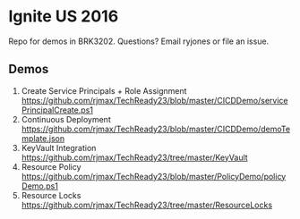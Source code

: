 # Ignite US 2016

Repo for demos in BRK3202.  Questions? Email ryjones or file an issue.

## Demos
1. Create Service Principals + Role Assignment https://github.com/rjmax/TechReady23/blob/master/CICDDemo/servicePrincipalCreate.ps1
2. Continuous Deployment https://github.com/rjmax/TechReady23/blob/master/CICDDemo/demoTemplate.json
3. KeyVault Integration https://github.com/rjmax/TechReady23/tree/master/KeyVault
4. Resource Policy https://github.com/rjmax/TechReady23/blob/master/PolicyDemo/policyDemo.ps1
5. Resource Locks https://github.com/rjmax/TechReady23/tree/master/ResourceLocks
